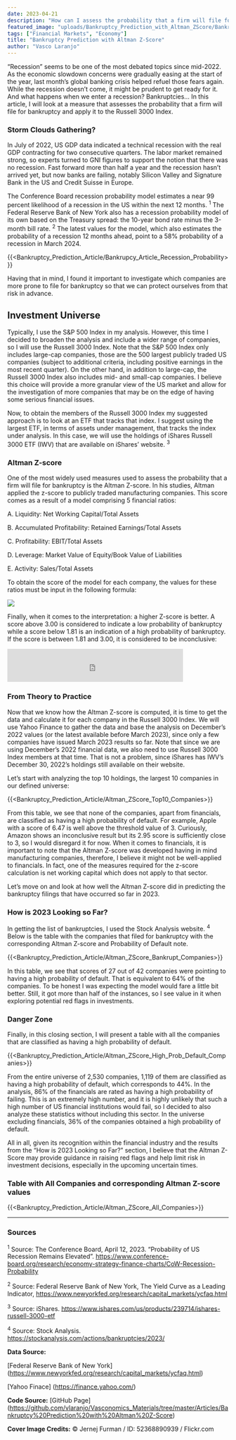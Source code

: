 ```yaml
---
date: 2023-04-21
description: "How can I assess the probability that a firm will file for bankruptcy?"
featured_image: "uploads/Bankruptcy_Prediction_with_Altman_ZScore/Bankruptcy_Prediction_with_Altman_ZScore_Article_Cover.jpg"
tags: ["Financial Markets", "Economy"]
title: "Bankruptcy Prediction with Altman Z-Score"
author: "Vasco Laranjo"
---
```

“Recession” seems to be one of the most debated topics since mid-2022. As the economic slowdown concerns were gradually easing at the start of the year, last month’s global banking crisis helped refuel those fears again. While the recession doesn’t come, it might be prudent to get ready for it. And what happens when we enter a recession? Bankruptcies… In this article, I will look at a measure that assesses the probability that a firm will file for bankruptcy and apply it to the Russell 3000 Index.

### Storm Clouds Gathering?

In July of 2022, US GDP data indicated a technical recession with the real GDP contracting for two consecutive quarters. The labor market remained strong, so experts turned to GNI figures to support the notion that there was no recession. Fast forward more than half a year and the recession hasn’t arrived yet, but now banks are failing, notably Silicon Valley and Signature Bank in the US and Credit Suisse in Europe.

The Conference Board recession probability model estimates a near 99 percent likelihood of a recession in the US within the next 12 months. <sup>1</sup> The Federal Reserve Bank of New York also has a recession probability model of its own based on the Treasury spread: the 10-year bond rate minus the 3-month bill rate. <sup>2</sup> The latest values for the model, which also estimates the probability of a recession 12 months ahead, point to a 58% probability of a recession in March 2024.

{{<Bankruptcy_Prediction_Article/Bankrupcy_Article_Recession_Probability>}}

Having that in mind, I found it important to investigate which companies are more prone to file for bankruptcy so that we can protect ourselves from that risk in advance.

## Investment Universe

Typically, I use the S&P 500 Index in my analysis. However, this time I decided to broaden the analysis and include a wider range of companies, so I will use the Russell 3000 Index. Note that the S&P 500 Index only includes large-cap companies, those are the 500 largest publicly traded US companies (subject to additional criteria, including positive earnings in the most recent quarter). On the other hand, in addition to large-cap, the Russell 3000 Index also includes mid- and small-cap companies. I believe this choice will provide a more granular view of the US market and allow for the investigation of more companies that may be on the edge of having some serious financial issues.

Now, to obtain the members of the Russell 3000 Index my suggested approach is to look at an ETF that tracks that index. I suggest using the largest ETF, in terms of assets under management, that tracks the index under analysis. In this case, we will use the holdings of iShares Russell 3000 ETF (IWV) that are available on iShares’ website. <sup>3</sup> 

### Altman Z-score

One of the most widely used measures used to assess the probability that a firm will file for bankruptcy is the Altman Z-score. In his studies, Altman applied the z-score to publicly traded manufacturing companies. This score comes as a result of a model comprising 5 financial ratios:

A. Liquidity: Net Working Capital/Total Assets

B. Accumulated Profitability: Retained Earnings/Total Assets

C. Profitability: EBIT/Total Assets

D. Leverage: Market Value of Equity/Book Value of Liabilities

E. Activity: Sales/Total Assets

To obtain the score of the model for each company, the values for these ratios must be input in the following formula:

<img src="https://latex.codecogs.com/svg.image?&space;Altman&space;Z-Score&space;=&space;1.2&space;\times&space;A&space;&plus;&space;1.4&space;\times&space;B&space;&plus;&space;3.3&space;\times&space;C&space;&plus;&space;0.6&space;\times&space;D&space;&plus;&space;1.0&space;\times&space;E" />

Finally, when it comes to the interpretation: a higher Z-score is better. A score above 3.00 is considered to indicate a low probability of bankruptcy while a score below 1.81 is an indication of a high probability of bankruptcy. If the score is between 1.81 and 3.00, it is considered to be inconclusive:

<iframe src="https://latex.codecogs.com/svg.image?\inline&space;&space;Default&space;\&space;Probability&space;\left\{\begin{matrix}&space;>3&space;\rightarrow&space;Low&space;\\&space;1.81&space;>&space;and&space;<&space;3&space;\rightarrow&space;Inconclusive&space;\\&space;<1.81&space;\rightarrow&space;High&space;\\&space;\end{matrix}\right." width="400" height="75" frameborder="0" ></iframe>

### From Theory to Practice

Now that we know how the Altman Z-score is computed, it is time to get the data and calculate it for each company in the Russell 3000 Index. We will use Yahoo Finance to gather the data and base the analysis on December’s 2022 values (or the latest available before March 2023), since only a few companies have issued March 2023 results so far. Note that since we are using December’s 2022 financial data, we also need to use Russell 3000 Index members at that time. That is not a problem, since iShares has IWV’s December 30, 2022’s holdings still available on their website. 

Let’s start with analyzing the top 10 holdings, the largest 10 companies in our defined universe:

{{<Bankruptcy_Prediction_Article/Altman_ZScore_Top10_Companies>}}

From this table, we see that none of the companies, apart from financials, are classified as having a high probability of default. For example, Apple with a score of 6.47 is well above the threshold value of 3. Curiously, Amazon shows an inconclusive result but its 2.95 score is sufficiently close to 3, so I would disregard it for now. When it comes to financials, it is important to note that the Altman Z-score was developed having in mind manufacturing companies, therefore, I believe it might not be well-applied to financials. In fact, one of the measures required for the z-score calculation is net working capital which does not apply to that sector.

Let’s move on and look at how well the Altman Z-score did in predicting the bankruptcy filings that have occurred so far in 2023.

### How is 2023 Looking so Far?

In getting the list of bankruptcies, I used the Stock Analysis website. <sup>4</sup> Below is the table with the companies that filed for bankruptcy with the corresponding Altman Z-score and Probability of Default note.

{{<Bankruptcy_Prediction_Article/Altman_ZScore_Bankrupt_Companies>}}

In this table, we see that scores of 27 out of 42 companies were pointing to having a high probability of default. That is equivalent to 64% of the companies. To be honest I was expecting the model would fare a little bit better. Still, it got more than half of the instances, so I see value in it when exploring potential red flags in investments.

### Danger Zone

Finally, in this closing section, I will present a table with all the companies that are classified as having a high probability of default.

{{<Bankruptcy_Prediction_Article/Altman_ZScore_High_Prob_Default_Companies>}}

From the entire universe of 2,530 companies, 1,119 of them are classified as having a high probability of default, which corresponds to 44%. In the analysis, 86% of the financials are rated as having a high probability of failing. This is an extremely high number, and it is highly unlikely that such a high number of US financial institutions would fail, so I decided to also analyze these statistics without including this sector. In the universe excluding financials, 36% of the companies obtained a high probability of default. 

All in all, given its recognition within the financial industry and the results from the “How is 2023 Looking so Far?” section, I believe that the Altman Z-Score may provide guidance in raising red flags and help limit risk in investment decisions, especially in the upcoming uncertain times.

### Table with All Companies and corresponding Altman Z-score values

{{<Bankruptcy_Prediction_Article/Altman_ZScore_All_Companies>}}

---
### Sources

<sup>1</sup> Source: The Conference Board, April 12, 2023. “Probability of US Recession Remains Elevated”. https://www.conference-board.org/research/economy-strategy-finance-charts/CoW-Recession-Probability

<sup>2</sup> Source: Federal Reserve Bank of New York, The Yield Curve as a Leading Indicator, https://www.newyorkfed.org/research/capital_markets/ycfaq.html

<sup>3</sup> Source: iShares. https://www.ishares.com/us/products/239714/ishares-russell-3000-etf

<sup>4</sup> Source: Stock Analysis. https://stockanalysis.com/actions/bankruptcies/2023/

**Data Source:** 

[Federal Reserve Bank of New York] (https://www.newyorkfed.org/research/capital_markets/ycfaq.html)

[Yahoo Finace] (https://finance.yahoo.com/)

**Code Source:** 
[GitHub Page] (https://github.com/vlaranjo/Vasconomics_Materials/tree/master/Articles/Bankruptcy%20Prediction%20with%20Altman%20Z-Score)

**Cover Image Credits:**  © Jernej Furman / ID: 52368890939 / Flickr.com
